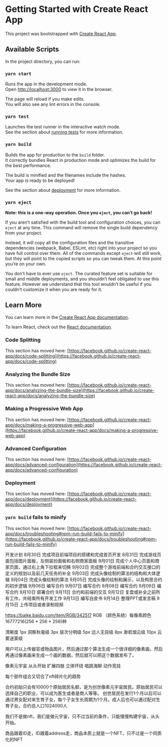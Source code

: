 # Getting Started with Create React App

This project was bootstrapped with [Create React App](https://github.com/facebook/create-react-app).

## Available Scripts

In the project directory, you can run:

### `yarn start`

Runs the app in the development mode.\
Open [http://localhost:3000](http://localhost:3000) to view it in the browser.

The page will reload if you make edits.\
You will also see any lint errors in the console.

### `yarn test`

Launches the test runner in the interactive watch mode.\
See the section about [running tests](https://facebook.github.io/create-react-app/docs/running-tests) for more information.

### `yarn build`

Builds the app for production to the `build` folder.\
It correctly bundles React in production mode and optimizes the build for the best performance.

The build is minified and the filenames include the hashes.\
Your app is ready to be deployed!

See the section about [deployment](https://facebook.github.io/create-react-app/docs/deployment) for more information.

### `yarn eject`

**Note: this is a one-way operation. Once you `eject`, you can’t go back!**

If you aren’t satisfied with the build tool and configuration choices, you can `eject` at any time. This command will remove the single build dependency from your project.

Instead, it will copy all the configuration files and the transitive dependencies (webpack, Babel, ESLint, etc) right into your project so you have full control over them. All of the commands except `eject` will still work, but they will point to the copied scripts so you can tweak them. At this point you’re on your own.

You don’t have to ever use `eject`. The curated feature set is suitable for small and middle deployments, and you shouldn’t feel obligated to use this feature. However we understand that this tool wouldn’t be useful if you couldn’t customize it when you are ready for it.

## Learn More

You can learn more in the [Create React App documentation](https://facebook.github.io/create-react-app/docs/getting-started).

To learn React, check out the [React documentation](https://reactjs.org/).

### Code Splitting

This section has moved here: [https://facebook.github.io/create-react-app/docs/code-splitting](https://facebook.github.io/create-react-app/docs/code-splitting)

### Analyzing the Bundle Size

This section has moved here: [https://facebook.github.io/create-react-app/docs/analyzing-the-bundle-size](https://facebook.github.io/create-react-app/docs/analyzing-the-bundle-size)

### Making a Progressive Web App

This section has moved here: [https://facebook.github.io/create-react-app/docs/making-a-progressive-web-app](https://facebook.github.io/create-react-app/docs/making-a-progressive-web-app)

### Advanced Configuration

This section has moved here: [https://facebook.github.io/create-react-app/docs/advanced-configuration](https://facebook.github.io/create-react-app/docs/advanced-configuration)

### Deployment

This section has moved here: [https://facebook.github.io/create-react-app/docs/deployment](https://facebook.github.io/create-react-app/docs/deployment)

### `yarn build` fails to minify

This section has moved here: [https://facebook.github.io/create-react-app/docs/troubleshooting#npm-run-build-fails-to-minify](https://facebook.github.io/create-react-app/docs/troubleshooting#npm-run-build-fails-to-minify)

开发计划
8月30日 完成项目前端项目的搭建和完成首页开发
8月31日 完成游戏页面包括图片面板，左侧装扮面板和右侧商家面板
9月01日 完成个人中心页面和商家页面，通过右上角下拉框来切换
9月02日 完成整个游戏前端和合约交互接口的定义的规划以及前几天任务的补全
9月03日 完成头像绘制的算法的结构和大体逻辑
9月04日 完成头像绘制的算法
9月05日 完成头像的绘制和展示，以及构思合约的初步逻辑
9月06日 编写合约
9月07日 编写合约
9月08日 编写合约
9月09日 编写合约
9月10日 部署合约
9月11日 合约和前端的交互
9月12日 复盘或补全之前所有工作，并结束所有开发工作
9月13日 编写白皮书
9月14日 整理PPT或发言稿
9月15日 上传项目或者录制视频

https://baike.baidu.com/item/RGB/342517 RGB （颜色系统）每像素颜色16777216(256 * 256 * 256)种

清晰度
1px  洞察秋毫级
3px  层次分明级
5px  远人无目级
8px  渺若烟云级
10px 云雾迷蒙级

用户可以上传器官或物品图片，然后通过那个算法生成一个很详细的像素画，然后再通过像素画来生成一个画的数据，然后就可以把这个数据发布了。

像素元宇宙
从头开始
扩展四肢
立体环绕
唱跳海聊
动作竞技

每个部件组合又切合了nft碎片化的趋势

合约初始只会有10000个原始居民名额，是为创世像素元宇宙居民。原始居民可以选择自己的职业，可以成为医生或者是商人等等。
创世居民在发行1个月以后可以通过男女配对来生育子女，每个子女生长周期为1个月。成人后也可以通过配对生育子女。合约总人口1024000人

我们不是做nft，我们是做元宇宙，只不过当前的条件，只能慢慢构建宇宙，从头开始。

商品跟着ID走，ID跟着address走，商品本质上就是一个NFT，只不过是一个同质化的NFT